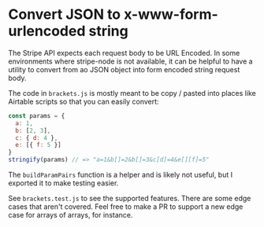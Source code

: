 # Convert JSON to x-www-form-urlencoded string

The Stripe API expects each request body to be URL Encoded. In some
environments where stripe-node is not available, it can be helpful to have a
utility to convert from ao JSON object into form encoded string request body.

The code in `brackets.js` is mostly meant to be copy / pasted into places like Airtable scripts
so that you can easily convert:

```js
const params = {
  a: 1,
  b: [2, 3],
  c: { d: 4 },
  e: [{ f: 5 }]
}
stringify(params) // => "a=1&b[]=2&b[]=3&c[d]=4&e[][f]=5"
```

The `buildParamPairs` function is a helper and is likely not useful, but I
exported it to make testing easier.

See `brackets.test.js` to see the supported features. There are some edge cases
that aren't covered. Feel free to make a PR to support a new edge case for
arrays of arrays, for instance.
